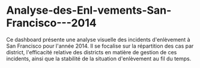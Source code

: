 # Analyse-des-Enl-vements-San-Francisco---2014
Ce dashboard présente une analyse visuelle des incidents d'enlèvement à San Francisco pour l'année 2014. Il se focalise sur la répartition des cas par district, l'efficacité relative des districts en matière de gestion de ces incidents, ainsi que la stabilité de la situation d'enlèvement au fil du temps.
